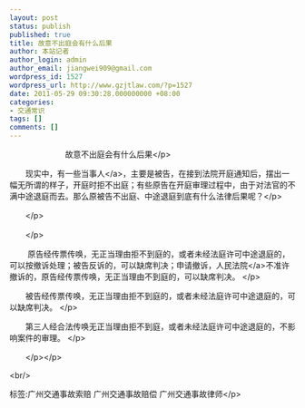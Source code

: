```yaml
---
layout: post
status: publish
published: true
title: 故意不出庭会有什么后果
author: 本站记者
author_login: admin
author_email: jiangwei909@gmail.com
wordpress_id: 1527
wordpress_url: http://www.gzjtlaw.com/?p=1527
date: 2011-05-29 09:30:28.000000000 +08:00
categories:
- 交通常识
tags: []
comments: []
---
```

<p><p>　　　　　　　故意不出庭会有什么后果<&#47;p><p>　　现实中，有一些<a>当事人<&#47;a>，主要是被告，在接到法院开庭通知后，摆出一幅无所谓的样子，开庭时拒不出庭；有些原告在开庭审理过程中，由于对法官的不满中途退庭而去。那么原被告不出庭、中途退庭到底有什么法律后果呢？<&#47;p><br><p>　　<&#47;p><br><p>　　<&#47;p><br><p>　　 原告经传票传唤，无正当理由拒不到庭的，或者未经法庭许可中途退庭的，可以按撤诉处理；被告反诉的，可以缺席判决；申请撤诉，<a>人民法院<&#47;a>不准许撤诉的，原告经传票传唤，无正当理由不到庭的，可以缺席判决。 <&#47;p><p>　　被告经传票传唤，无正当理由拒不到庭的，或者未经法庭许可中途退庭的，可以缺席判决。 <&#47;p><p>　　第三人经合法传唤无正当理由拒不到庭，或者未经法庭许可中途退庭的，不影响案件的审理。 <&#47;p><br><p>　　<&#47;p><&#47;p><br&#47;><p>标签:广州交通事故索赔 广州交通事故赔偿 广州交通事故律师<&#47;p>
